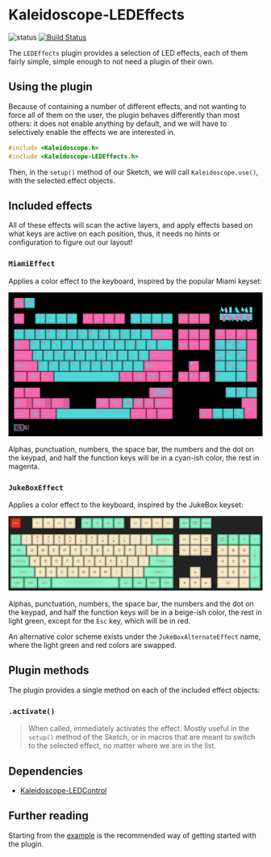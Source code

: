 # Kaleidoscope-LEDEffects

![status][st:stable] [![Build Status][travis:image]][travis:status]

 [travis:image]: https://travis-ci.org/keyboardio/Kaleidoscope-LEDEffects.svg?branch=master
 [travis:status]: https://travis-ci.org/keyboardio/Kaleidoscope-LEDEffects

 [st:stable]: https://img.shields.io/badge/stable-✔-black.png?style=flat&colorA=44cc11&colorB=494e52
 [st:broken]: https://img.shields.io/badge/broken-X-black.png?style=flat&colorA=e05d44&colorB=494e52
 [st:experimental]: https://img.shields.io/badge/experimental----black.png?style=flat&colorA=dfb317&colorB=494e52

The `LEDEffects` plugin provides a selection of LED effects, each of them fairly
simple, simple enough to not need a plugin of their own. 

## Using the plugin

Because of containing a number of different effects, and not wanting to force
all of them on the user, the plugin behaves differently than most others: it
does not enable anything by default, and we will have to selectively enable the
effects we are interested in.

```c++
#include <Kaleidoscope.h>
#include <Kaleidoscope-LEDEffects.h>
```

Then, in the `setup()` method of our Sketch, we will call `Kaleidoscope.use()`,
with the selected effect objects.

## Included effects

All of these effects will scan the active layers, and apply effects based on
what keys are active on each position, thus, it needs no hints or configuration
to figure out our layout!

### `MiamiEffect`

Applies a color effect to the keyboard, inspired by the popular Miami keyset:

![Miami](extras/MiamiEffect.png)

Alphas, punctuation, numbers, the space bar, the numbers and the dot on the
keypad, and half the function keys will be in a cyan-ish color, the rest in
magenta.

### `JukeBoxEffect`

Applies a color effect to the keyboard, inspired by the JukeBox keyset:

![Jukebox](extras/JukeboxEffect.png)

Alphas, punctuation, numbers, the space bar, the numbers and the dot on the
keypad, and half the function keys will be in a beige-ish color, the rest in
light green, except for the `Esc` key, which will be in red.

An alternative color scheme exists under the `JukeBoxAlternateEffect` name,
where the light green and red colors are swapped.

## Plugin methods

The plugin provides a single method on each of the included effect objects:

### `.activate()`

> When called, immediately activates the effect. Mostly useful in the `setup()`
> method of the Sketch, or in macros that are meant to switch to the selected
> effect, no matter where we are in the list.

## Dependencies

* [Kaleidoscope-LEDControl](https://github.com/keyboardio/Kaleidoscope-LEDControl)

## Further reading

Starting from the [example][plugin:example] is the recommended way of getting
started with the plugin.

 [plugin:example]: https://github.com/keyboardio/Kaleidoscope-LEDEffects/blob/master/examples/LEDEffects/LEDEffects.ino
